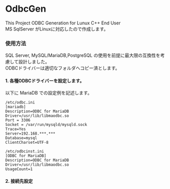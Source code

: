 # OdbcGen
This Project ODBC Generation for Lunux C++ End User  
MS SqlServer がLinuxに対応したので作成します。  

### 使用方法
SQL Server, MySQL/MariaDB,PostgreSQL の使用を前提に最大限の互換性を考慮して設計しました。  
ODBCドライバーは適切なフォルダへコピー済とします。

#### 1. 各種ODBCドライバーを設定します。
以下に MariaDB での設定例を記述します。
``` /etc/odbc.ini:sample
/etc/odbc.ini
[mariadb]
Description=ODBC for MariaDB
Driver=/usr/lib/libmaodbc.so
Port = 3306
Socket = /var/run/mysqld/mysqld.sock
Trace=Yes
Server=192.168.***.***
Database=mysql
ClientCharset=UTF-8

/etc/odbcinst.ini
[ODBC for MariaDB]
Description=ODBC for MariaDB
Driver=/usr/lib/libmaodbc.so
UsageCount=1
```  
#### 2. 接続先設定

